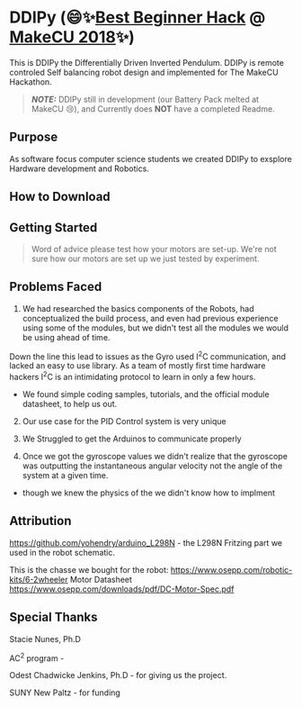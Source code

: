 # DDIPy (:smile::sparkles:[Best Beginner Hack](https://devpost.com/software/ddipy) @ [MakeCU 2018](https://www.makecu.org/):sparkles:)

This is DDIPy the Differentially Driven Inverted Pendulum. DDIPy is remote controled Self balancing robot design and implemented for The MakeCU Hackathon. 
> ***NOTE:*** DDIPy still in development (our Battery Pack melted at MakeCU :cry:), and Currently does **NOT** have a completed Readme.
## Purpose

As software focus computer science students we created DDIPy to exsplore Hardware development and Robotics.

## How to Download

## Getting Started

> Word of advice please test how your motors are set-up.
> We're not sure how our motors are set up we just tested by
> experiment.

## Problems Faced

1. We had researched the basics components of the Robots, had conceptualized the build process, and even had previous experience using some of the modules, but we didn't test all the modules we would be using ahead of time.

Down the line this lead to issues as the Gyro used I<sup>2</sup>C communication, and lacked an easy to use library. As a team of mostly first time hardware hackers I<sup>2</sup>C is an intimidating protocol to learn in only a few hours.
 * We found simple coding samples, tutorials, and the official module datasheet, to help us out.

2. Our use case for the PID Control system is very unique

3. We Struggled to get the Arduinos to communicate properly

4. Once we got the gyroscope values we didn't realize that the gyroscope was outputting the instantaneous angular velocity not the angle of the system at a given time.
* though we knew the physics of the we didn't know how to implment

## Attribution

https://github.com/yohendry/arduino_L298N - the L298N Fritzing part we used in the robot schematic.

This is the chasse we bought for the robot:
https://www.osepp.com/robotic-kits/6-2wheeler
Motor Datasheet
https://www.osepp.com/downloads/pdf/DC-Motor-Spec.pdf

## Special Thanks

Stacie Nunes, Ph.D 

AC<sup>2</sup> program - 

Odest Chadwicke Jenkins, Ph.D - for giving us the project.

SUNY New Paltz - for funding 

